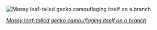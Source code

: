 
![Mossy leaf-tailed gecko camouflaging itself on a branch](https://upload.wikimedia.org/wikipedia/commons/thumb/5/59/Mossy_leaf-tailed_gecko_%28Uroplatus_sikorae%29_Montagne_d%E2%80%99Ambre_2.jpg/525px-Mossy_leaf-tailed_gecko_%28Uroplatus_sikorae%29_Montagne_d%E2%80%99Ambre_2.jpg)

*[Mossy leaf-tailed gecko camouflaging itself on a branch](https://wikipedia.org/wiki/File:Mossy_leaf-tailed_gecko_(Uroplatus_sikorae)_Montagne_d%E2%80%99Ambre_2.jpg)*
